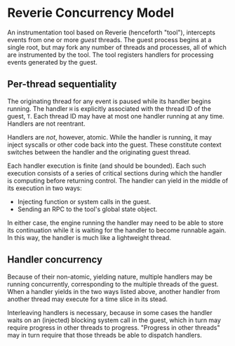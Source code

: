 Reverie Concurrency Model
=========================

An instrumentation tool based on Reverie (henceforth "tool"),
intercepts events from one or more *guest* threads.  The guest process
begins at a single root, but may fork any number of threads and
processes, all of which are instrumented by the tool. The tool
registers handlers for processing events generated by the guest.

Per-thread sequentiality
------------------------

The originating thread for any event is paused while its handler
begins running.  The handler `H` is explicitly associated with the
thread ID of the guest, `T`.  Each thread ID may have at most one
handler running at any time. Handlers are not reentrant.

Handlers are *not*, however, atomic.  While the handler is running, it
may inject syscalls or other code back into the guest.  These
constitute context switches between the handler and the originating
guest thread.

Each handler execution is finite (and should be bounded). Each such
execution consists of a series of critical sections during which the
handler is computing before returning control.  The handler can yield
in the middle of its execution in two ways:

 * Injecting function or system calls in the guest.
 * Sending an RPC to the tool's global state object.

In either case, the engine running the handler may need to be able to
store its continuation while it is waiting for the handler to become
runnable again.  In this way, the handler is much like a lightweight
thread.

Handler concurrency
-------------------

Because of their non-atomic, yielding nature, multiple handlers may be
running concurrently, corresponding to the multiple threads of the
guest.  When a handler yields in the two ways listed above, another
handler from another thread may execute for a time slice in its stead.

Interleaving handlers is necessary, because in some cases the handler
waits on an (injected) blocking system call in the guest, which in
turn may require progress in other threads to progress.  "Progress in
other threads" may in turn require that those threads be able to
dispatch handlers.
